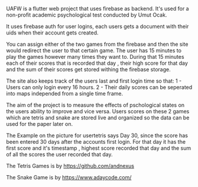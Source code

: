 UAFW is a flutter web project that uses firebase as backend. It's used for a non-profit academic psychological test conducted by Umut Ocak. 

It uses firebase auth for user logins, each users gets a document with their uids when their account gets created.

You can assign either of the two games from the firebase and then the site would redirect the user to that certain game. The user has 15 minutes to play the games however many times they want to. During that 15 minutes each of their scores that is recorded that day , their high score for that day and the sum of their scores get stored withing the firebase storage.

The site also keeps track of the users last and first login time so that:
1 - Users can only login every 16 hours.
2 - Their daily scores can be seperated into maps independed from a single time frame.

The aim of the project is to measure the effects of pschological states on the users ability to improve and vice versa.
Users scores on these 2 games which are tetris and snake are stored live and organized so the data can be used for the paper later on.

The Example on the picture for usertetris says Day 30, since the score has been entered 30 days after the accounts first login. For that day it has the first score and it's timestamp , highest score recorded that day and the sum of all the scores the user recorded that day.


The Tetris Games is by https://github.com/andnexus

The Snake Game is by https://www.adaycode.com/

